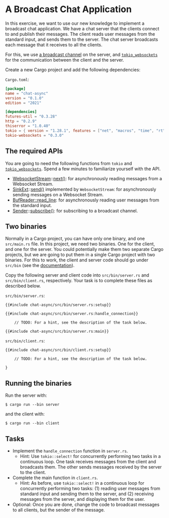# A Broadcast Chat Application

In this exercise, we want to use our new knowledge to implement a broadcast
chat application. We have a chat server that the clients connect to and publish
their messages. The client reads user messages from the standard input, and
sends them to the server. The chat server broadcasts each message that it
receives to all the clients.

For this, we use [a broadcast channel][1] on the server, and
[`tokio_websockets`][2] for the communication between the client and the
server.

Create a new Cargo project and add the following dependencies:

`Cargo.toml`:

<!-- File Cargo.toml -->

```toml
[package]
name = "chat-async"
version = "0.1.0"
edition = "2021"

[dependencies]
futures-util = "0.3.28"
http = "0.2.9"
thiserror = "1.0.40"
tokio = { version = "1.28.1", features = ["net", "macros", "time", "rt", "rt-multi-thread", "io-std", "io-util"] }
tokio-websockets = "0.3.0"
```

## The required APIs
You are going to need the following functions from `tokio` and
[`tokio_websockets`][2]. Spend a few minutes to familiarize yourself with the
API. 

- [WebsocketStream][3]::[next()][4]: for asynchronously reading messages from
  a Websocket Stream.
- [SinkExt][5]::[send()][6] implemented by `WebsocketStream`: for
  asynchronously sending messages on a Websocket Stream.
- [BufReader::read_line][7]: for asynchronously reading user messages
  from the standard input.
- [Sender][8]::[subscribe()][9]: for subscribing to a broadcast channel.


## Two binaries

Normally in a Cargo project, you can have only one binary, and one
`src/main.rs` file. In this project, we need two binaries. One for the client,
and one for the server. You could potentially make them two separate Cargo
projects, but we are going to put them in a single Cargo project with two
binaries. For this to work, the client and server code should go under
`src/bin` (see the [documentation][10]). 

Copy the following server and client code into `src/bin/server.rs` and
`src/bin/client.rs`, respectively. Your task is to complete these files as
described below.
 

`src/bin/server.rs`:

<!-- File src/bin/server.rs -->

```rust,compile_fail
{{#include chat-async/src/bin/server.rs:setup}}

{{#include chat-async/src/bin/server.rs:handle_connection}}

    // TODO: For a hint, see the description of the task below.

{{#include chat-async/src/bin/server.rs:main}}
```

`src/bin/client.rs`:

<!-- File src/bin/client.rs -->

```rust,compile_fail
{{#include chat-async/src/bin/client.rs:setup}}

    // TODO: For a hint, see the description of the task below.

}
```

## Running the binaries
Run the server with:

```shell
$ cargo run --bin server
```

and the client with:

```shell
$ cargo run --bin client
```

## Tasks

* Implement the `handle_connection` function in `server.rs`.
  * Hint: Use `tokio::select!` for concurrently performing two tasks in a
    continuous loop. One task receives messages from the client and broadcasts
    them. The other sends messages received by the server to the client.
* Complete the main function in `client.rs`.
  * Hint: As before, use `tokio::select!` in a continuous loop for concurrently
    performing two tasks: (1) reading user messages from standard input and
    sending them to the server, and (2) receiving messages from the server, and
    displaying them for the user.
* Optional: Once you are done, change the code to broadcast messages to all
  clients, but the sender of the message.

[1]: https://docs.rs/tokio/latest/tokio/sync/broadcast/fn.channel.html
[2]: https://docs.rs/tokio-websockets/0.3.2/tokio_websockets/
[3]: https://docs.rs/tokio-websockets/0.3.2/tokio_websockets/proto/struct.WebsocketStream.html
[4]: https://docs.rs/tokio-websockets/0.3.2/tokio_websockets/proto/struct.WebsocketStream.html#method.next
[5]: https://docs.rs/futures-util/0.3.28/futures_util/sink/trait.SinkExt.html
[6]: https://docs.rs/futures-util/0.3.28/futures_util/sink/trait.SinkExt.html#method.send
[7]: https://docs.rs/tokio/latest/tokio/io/trait.AsyncBufReadExt.html#method.read_line
[8]: https://docs.rs/tokio/latest/tokio/sync/broadcast/struct.Sender.html
[9]: https://docs.rs/tokio/latest/tokio/sync/broadcast/struct.Sender.html#method.subscribe
[10]: https://doc.rust-lang.org/cargo/reference/cargo-targets.html#binaries
